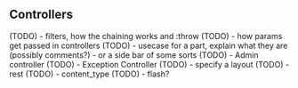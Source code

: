 ## Controllers

(TODO) - filters, how the chaining works and :throw
(TODO) - how params get passed in controllers
(TODO) - usecase for a part, explain what they are (possibly comments?) - or a side bar of some sorts
(TODO) - Admin controller
(TODO) - Exception Controller
(TODO) - specify a layout
(TODO) - rest
(TODO) - content_type
(TODO) - flash?